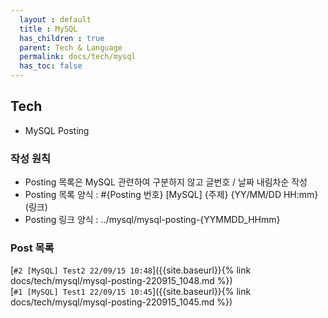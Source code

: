 ```yaml
---  
  layout : default  
  title : MySQL  
  has_children : true  
  parent: Tech & Language
  permalink: docs/tech/mysql
  has_toc: false  
---  
```


## Tech 
  - MySQL Posting    

### 작성 원칙  
  - Posting 목록은 MySQL 관련하여 구분하지 않고 글번호 / 날짜 내림차순 작성  
  - Posting 목록 양식 : #{Posting 번호} [MySQL] {주제} {YY/MM/DD HH:mm}(링크)  
  - Posting 링크 양식 : ../mysql/mysql-posting-{YYMMDD_HHmm}

### Post 목록  
  [`#2 [MySQL] Test2 22/09/15 10:48`]({{site.baseurl}}{% link docs/tech/mysql/mysql-posting-220915_1048.md %})   
  [`#1 [MySQL] Test1 22/09/15 10:45`]({{site.baseurl}}{% link docs/tech/mysql/mysql-posting-220915_1045.md %})  